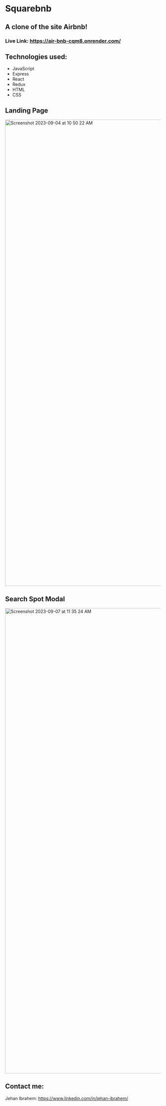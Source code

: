 # Squarebnb
## A clone of the site Airbnb!
### Live Link: https://air-bnb-cqm8.onrender.com/
## Technologies used:
* JavaScript
* Express
* React
* Redux
* HTML
* CSS
  
## Landing Page
<img width="1511" alt="Screenshot 2023-09-04 at 10 50 22 AM" src="https://github.com/jibrahem/squarebnb/assets/118121002/d87a0bee-5813-4c1d-a7a4-078b0bf5796e">

## Search Spot Modal
<img width="1508" alt="Screenshot 2023-09-07 at 11 35 24 AM" src="https://github.com/jibrahem/squarebnb/assets/118121002/57db4383-f54d-4f4b-86e6-6cc806226e06">


## Contact me:
Jehan Ibrahem: https://www.linkedin.com/in/jehan-ibrahem/
